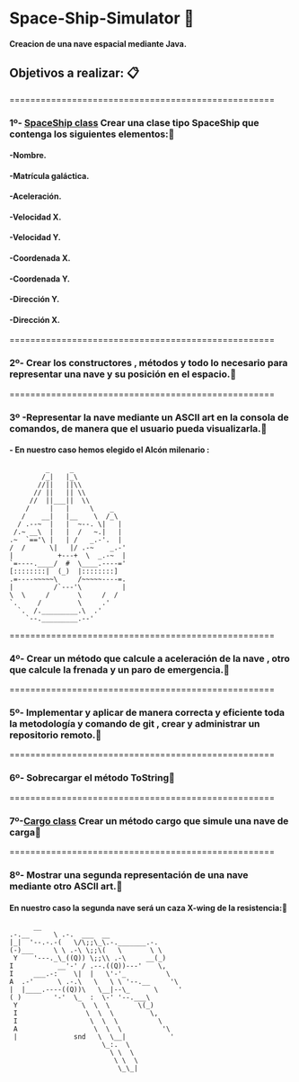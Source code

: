 # Space-Ship-Simulator 🚀

#### Creacion de una nave espacial mediante Java.

## **Objetivos a realizar:** 📋

===================================================

### **1º- [SpaceShip class](./Docs/SpaceShip.md) Crear una clase tipo SpaceShip que contenga los siguientes elementos:**📌

#### -Nombre.
#### -Matrícula galáctica.
#### -Aceleración.
#### -Velocidad X.
#### -Velocidad Y.
#### -Coordenada X.
#### -Coordenada Y.
#### -Dirección Y.
#### -Dirección X.

===================================================
### 2º- Crear los constructores , métodos y todo lo necesario para representar  una nave y su posición en el espacio.📌

===================================================
###  3º -Representar la nave mediante un ASCII art en la consola de comandos, de manera que el usuario pueda visualizarla.📌

#### - En nuestro caso hemos elegido el Alcón milenario :

             _     _
            /_|   |_\
           //||   ||\\
          // ||   || \\
         //  ||___||  \\
        /     |   |     \    _
       /    __|   |__    \  /_\
      / .--~  |   |  ~--. \|   |
     /.~ __\  |   |  /   ~.|   |
    .~  `=='\ |   | /   _.-'.  |
    /  /      \|   |/ .-~    _.-'
    |           +---+  \  _.-~  |
    `=----.____/  #  \____.----='
    [::::::::|  (_)  |::::::::]
    .=----~~~~~\     /~~~~~----=.
    |          /`---'\          |
    \  \     /       \     /  /
    `.     /         \     .'
      `.  /._________.\  .'
        `--._________.--'



===================================================

### 4º- Crear un método que calcule a aceleración de la nave , otro que calcule la frenada y un paro de emergencia.📌

===================================================
### 5º- Implementar y aplicar de manera correcta y eficiente toda la metodología y comando de git , crear y administrar un repositorio remoto.📌

===================================================
### 6º- Sobrecargar el método ToString📌

===================================================
### 7º-[Cargo class](./Docs/Cargo.md) Crear un método cargo que simule una nave de carga📌

===================================================

### 8º- Mostrar una segunda representación de una nave mediante otro ASCII art.📌

#### En nuestro caso la segunda nave será un caza  X-wing de la resistencia:📌

          __
    .-.__      \ .-.  ___  __
    |_|  '--.-.-(   \/\;;\_\.-._______.-.
    (-)___     \ \ .-\ \;;\(   \       \ \
     Y    '---._\_((Q)) \;;\\ .-\     __(_)
    I           __'-' / .--.((Q))---'    \,
    I     ___.-:    \|  |   \'-'_          \
    A  .-'      \ .-.\   \   \ \ '--.__     '\
    |  |____.----((Q))\   \__|--\_      \     '
    ( )        '-'  \_  :  \-' '--.___\
     Y                \  \  \       \(_)
     I                 \  \  \         \,
     I                  \  \  \          \
     A                   \  \  \          '\
     |              snd   \  \__|           '
                           \_:.  \
                             \ \  \
                              \ \  \
                               \_\_| 
